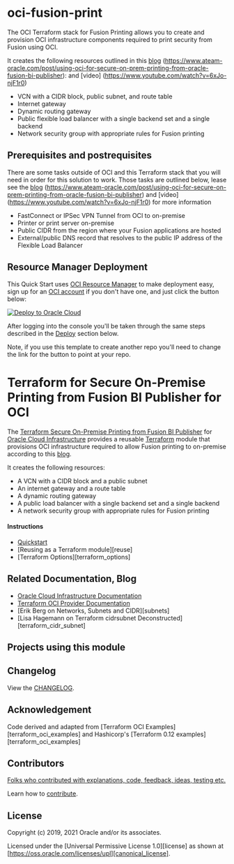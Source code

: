 # oci-fusion-print

The OCI Terraform stack for Fusion Printing allows you to create and provision OCI infrastructure components required to print security from Fusion using OCI.  

It creates the following resources outlined in this [blog] (https://www.ateam-oracle.com/post/using-oci-for-secure-on-prem-printing-from-oracle-fusion-bi-publisher): and [video] (https://www.youtube.com/watch?v=6xJo-njF1r0)

* VCN with a CIDR block, public subnet, and route table
* Internet gateway
* Dynamic routing gateway
* Public flexible load balancer with a single backend set and a single backend
* Network security group with appropriate rules for Fusion printing

## Prerequisites and postrequisites

There are some tasks outside of OCI and this Terraform stack that you will need in order for this solution to work.  Those tasks are outlined below, lease see the [blog] (https://www.ateam-oracle.com/post/using-oci-for-secure-on-prem-printing-from-oracle-fusion-bi-publisher) and [video] (https://www.youtube.com/watch?v=6xJo-njF1r0) for more information

* FastConnect or IPSec VPN Tunnel from OCI to on-premise
* Printer or print server on-premise
* Public CIDR from the region where your Fusion applications are hosted
* External/public DNS record that resolves to the public IP address of the Flexible Load Balancer

## Resource Manager Deployment

This Quick Start uses [OCI Resource Manager](https://docs.cloud.oracle.com/iaas/Content/ResourceManager/Concepts/resourcemanager.htm) to make deployment easy, sign up for an [OCI account](https://cloud.oracle.com/en_US/tryit) if you don't have one, and just click the button below:

[![Deploy to Oracle Cloud](https://oci-resourcemanager-plugin.plugins.oci.oraclecloud.com/latest/deploy-to-oracle-cloud.svg)](https://cloud.oracle.com/resourcemanager/stacks/create?region=home&zipUrl=https://github.com/oracle-quickstart/oci-fusion-print/archive/master.zip)

After logging into the console you'll be taken through the same steps described
in the [Deploy](#deploy) section below.


Note, if you use this template to create another repo you'll need to change the link for the button to point at your repo.



# Terraform for Secure On-Premise Printing from Fusion BI Publisher for OCI

The [Terraform Secure On-Premise Printing from Fusion BI Publisher][repo] for [Oracle Cloud Infrastructure][OCI] provides a reusable [Terraform][terraform] module that provisions OCI infrastructure required to allow Fusion printing to on-premise according to this [blog].

It creates the following resources:

* A VCN with a CIDR block and a public subnet
* An internet gateway and a route table
* A dynamic routing gateway
* A public load balancer with a single backend set and a single backend
* A network security group with appropriate rules for Fusion printing



#### Instructions

* [Quickstart][quickstart]
* [Reusing as a Terraform module][reuse]
* [Terraform Options][terraform_options]

## Related Documentation, Blog

* [Oracle Cloud Infrastructure Documentation][oci_documentation]
* [Terraform OCI Provider Documentation][terraform_oci]
* [Erik Berg on Networks, Subnets and CIDR][subnets]
* [Lisa Hagemann on Terraform cidrsubnet Deconstructed][terraform_cidr_subnet]

## Projects using this module

## Changelog

View the [CHANGELOG][changelog].

## Acknowledgement

Code derived and adapted from [Terraform OCI Examples][terraform_oci_examples] and Hashicorp's [Terraform 0.12 examples][terraform_oci_examples]

## Contributors

[Folks who contributed with explanations, code, feedback, ideas, testing etc.][contributors]

Learn how to [contribute][contributing].

## License

Copyright (c) 2019, 2021 Oracle and/or its associates.

Licensed under the [Universal Permissive License 1.0][license] as shown at
[https://oss.oracle.com/licenses/upl][canonical_license].

<!-- Links reference section -->
[changelog]: https://github.com/oracle-terraform-modules/terraform-oci-vcn/blob/main/CHANGELOG.adoc
[contributing]: https://github.com/oracle-terraform-modules/terraform-oci-vcn/blob/main/CONTRIBUTING.adoc
[contributors]: https://github.com/oracle-terraform-modules/terraform-oci-vcn/blob/main/CONTRIBUTORS.adoc
[docs]: https://github.com/oracle-terraform-modules/terraform-oci-vcn/tree/main/docs

[blog]: https://www.ateam-oracle.com/post/using-oci-for-secure-on-prem-printing-from-oracle-fusion-bi-publisher

[oci]: https://cloud.oracle.com/cloud-infrastructure
[oci_documentation]: https://docs.cloud.oracle.com/iaas/Content/home.htm

[oracle]: https://www.oracle.com
[prerequisites]: https://github.com/oracle-terraform-modules/terraform-oci-vcn/blob/main/docs/prerequisites.adoc

[quickstart]: https://github.com/oracle-terraform-modules/terraform-oci-vcn/blob/main/docs/quickstart.adoc
[repo]: https://github.com/oracle-quickstart/oci-fusion-print
[terraform]: https://www.terraform.io
[terraform_oci]: https://www.terraform.io/docs/providers/oci/index.html
<!-- Links reference section -->